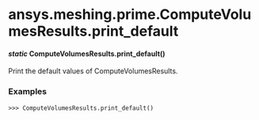 # ansys.meshing.prime.ComputeVolumesResults.print_default

#### *static* ComputeVolumesResults.print_default()

Print the default values of ComputeVolumesResults.

### Examples

```pycon
>>> ComputeVolumesResults.print_default()
```

<!-- !! processed by numpydoc !! -->
